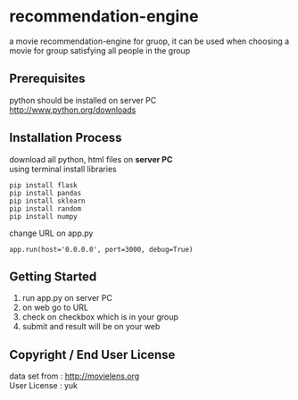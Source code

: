 # recommendation-engine
a movie recommendation-engine for gruop, it can be used when choosing a movie for group satisfying all people in the group

## Prerequisites
python should be installed on server PC<br>
http://www.python.org/downloads<br>

## Installation Process
download all python, html files on **server PC**<br>
using terminal install libraries<br>
```
pip install flask
pip install pandas
pip install sklearn
pip install random
pip install numpy
```
change URL on app.py<br>
```
app.run(host='0.0.0.0', port=3000, debug=True)
```

## Getting Started
1. run app.py on server PC
2. on web go to URL
3. check on checkbox which is in your group
4. submit and result will be on your web

## Copyright / End User License
data set from : http://movielens.org<br>
User License : yuk
